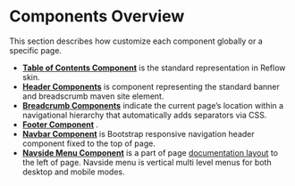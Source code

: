 # Components Overview

This section describes how customize each component globally or a specific page.

- **[Table of Contents Component]( #components-toc )** is the standard representation in Reflow skin.
- **[Header Components]( #components-header )** is component representing the standard banner and breadscrumb maven site element.
- **[Breadcrumb Components]( #components-breadcrumb )** indicate the current page’s location within a navigational hierarchy that automatically adds separators via CSS.
- **[Footer Component]( #components-footer )** .
- **[Navbar Component]( #components-navbar )** is Bootstrap responsive navigation header component fixed to the top of page.
- **[Navside Menu Component]( #components-navside-menu )** is a part of page [documentation layout][documentation-layout] to the left of page. Navside menu is vertical multi level menus for both desktop and mobile modes.

[documentation-layout]: #documentation-layout
